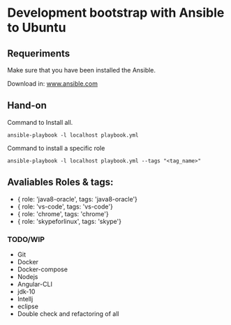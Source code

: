 # Development bootstrap with Ansible to Ubuntu

## Requeriments

Make sure that you have been installed the Ansible.

Download in: www.ansible.com

## Hand-on

Command to Install all.

`
    ansible-playbook -l localhost playbook.yml
`

Command to install a specific role

`
    ansible-playbook -l localhost playbook.yml --tags "<tag_name>"
`

## Avaliables Roles & tags:

- { role: 'java8-oracle', tags: 'java8-oracle'}
- { role: 'vs-code', tags: 'vs-code'}
- { role: 'chrome', tags: 'chrome'}
- { role: 'skypeforlinux', tags: 'skype'}

### TODO/WIP

- Git
- Docker
- Docker-compose
- Nodejs
- Angular-CLI
- jdk-10
- Intellj
- eclipse
- Double check and refactoring of all